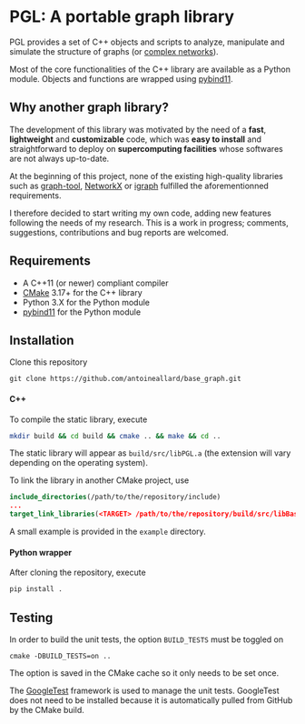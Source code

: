 # PGL: A portable graph library

PGL provides a set of C++ objects and scripts to analyze, manipulate and simulate the structure of graphs (or [complex networks]).

Most of the core functionalities of the C++ library are available as a Python module. Objects and functions are wrapped using [pybind11].

## Why another graph library?

The development of this library was motivated by the need of a __fast__, __lightweight__ and __customizable__ code, which was __easy to install__ and straightforward to deploy on __supercomputing facilities__ whose softwares are not always up-to-date.

At the beginning of this project, none of the existing high-quality libraries such as [graph-tool], [NetworkX] or [igraph] fulfilled the aforementionned requirements.

I therefore decided to start writing my own code, adding new features following the needs of my research. This is a work in progress; comments, suggestions, contributions and bug reports are welcomed.

## Requirements

  * A C++11 (or newer) compliant compiler
  * [CMake] 3.17+ for the C++ library
  * Python 3.X for the Python module
  * [pybind11] for the Python module


## Installation
Clone this repository
```
git clone https://github.com/antoineallard/base_graph.git
```

#### C++
To compile the static library, execute
```sh
mkdir build && cd build && cmake .. && make && cd ..
```
The static library will appear as `build/src/libPGL.a` (the extension will vary depending on the operating system).

To link the library in another CMake project, use
```cmake
include_directories(/path/to/the/repository/include)
...
target_link_libraries(<TARGET> /path/to/the/repository/build/src/libBaseGraph.a)
```
A small example is provided in the ``example`` directory.

#### Python wrapper
After cloning the repository, execute
```sh
pip install .
```

## Testing
In order to build the unit tests, the option `BUILD_TESTS` must be toggled on
```
cmake -DBUILD_TESTS=on ..
```
The option is saved in the CMake cache so it only needs to be set once.

The [GoogleTest] framework is used to manage the unit tests. GoogleTest does not need to be installed because it is automatically pulled from GitHub by the CMake build.

[Boost]:            https://www.boost.org
[CMake]:            https://cmake.org
[complex networks]: https://en.wikipedia.org/wiki/Complex_network
[Eigen]:            http://eigen.tuxfamily.org
[graph-tool]:       https://graph-tool.skewed.de/
[igraph]:           https://igraph.org/
[NetworkX]:         https://networkx.github.io/
[pybind11]:         https://github.com/pybind/pybind11
[Spectra]:          https://spectralib.org/
[STL]:              https://en.cppreference.com/w
[GoogleTest]:      https://github.com/google/googletest

